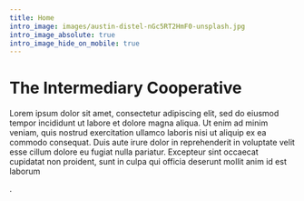 ```yaml
---
title: Home
intro_image: images/austin-distel-nGc5RT2HmF0-unsplash.jpg
intro_image_absolute: true
intro_image_hide_on_mobile: true
---
```

# The Intermediary Cooperative

Lorem ipsum dolor sit amet, consectetur adipiscing elit, sed do eiusmod tempor incididunt ut labore et dolore magna aliqua. Ut enim ad minim veniam, quis nostrud exercitation ullamco laboris nisi ut aliquip ex ea commodo consequat. Duis aute irure dolor in reprehenderit in voluptate velit esse cillum dolore eu fugiat nulla pariatur. Excepteur sint occaecat cupidatat non proident, sunt in culpa qui officia deserunt mollit anim id est laborum

.
